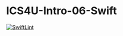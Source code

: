 # ICS4U-Intro-06-Swift

[![SwiftLint](https://github.com/Felipe-Affonso047/ICS4U-Intro-06-Swift/workflows/SwiftLint/badge.svg)](https://github.com/Felipe-Affonso047/ICS4U-Intro-06-Swift/actions)
